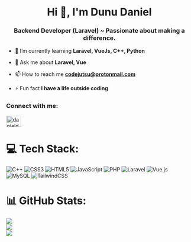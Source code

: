 <h1 align="center">Hi 👋, I'm Dunu Daniel</h1>
<h3 align="center">Backend Developer (Laravel) ~ Passionate about making a difference.</h3>

- 🌱 I’m currently learning **Laravel, VueJs, C++, Python**

- 💬 Ask me about **Laravel, Vue**

- 📫 How to reach me **codejutsu@protonmail.com**

- ⚡ Fun fact **I have a life outside coding**

<h3 align="left">Connect with me:</h3>
<p align="left">
<a href="https://twitter.com/danieldunu" target="blank"><img align="center" src="https://raw.githubusercontent.com/rahuldkjain/github-profile-readme-generator/master/src/images/icons/Social/twitter.svg" alt="danieldunu" height="30" width="40" /></a>
</p>

# 💻 Tech Stack:
![C++](https://img.shields.io/badge/c++-%2300599C.svg?style=for-the-badge&logo=c%2B%2B&logoColor=white) ![CSS3](https://img.shields.io/badge/css3-%231572B6.svg?style=for-the-badge&logo=css3&logoColor=white) ![HTML5](https://img.shields.io/badge/html5-%23E34F26.svg?style=for-the-badge&logo=html5&logoColor=white) ![JavaScript](https://img.shields.io/badge/javascript-%23323330.svg?style=for-the-badge&logo=javascript&logoColor=%23F7DF1E) ![PHP](https://img.shields.io/badge/php-%23777BB4.svg?style=for-the-badge&logo=php&logoColor=white) ![Laravel](https://img.shields.io/badge/laravel-%23FF2D20.svg?style=for-the-badge&logo=laravel&logoColor=white) ![Vue.js](https://img.shields.io/badge/vuejs-%2335495e.svg?style=for-the-badge&logo=vuedotjs&logoColor=%234FC08D) ![MySQL](https://img.shields.io/badge/mysql-%2300f.svg?style=for-the-badge&logo=mysql&logoColor=white) ![TailwindCSS](https://img.shields.io/badge/tailwindcss-%2338B2AC.svg?style=for-the-badge&logo=tailwind-css&logoColor=white)

# 📊 GitHub Stats:
![](https://github-readme-stats.vercel.app/api?username=codejutsu1&theme=dark&hide_border=false&include_all_commits=false&count_private=true)<br/>
![](https://github-readme-streak-stats.herokuapp.com/?user=codejutsu1&theme=dark&hide_border=false)<br/>
![](https://github-readme-stats.vercel.app/api/top-langs/?username=codejutsu1&theme=dark&hide_border=false&include_all_commits=false&count_private=true&layout=compact)
